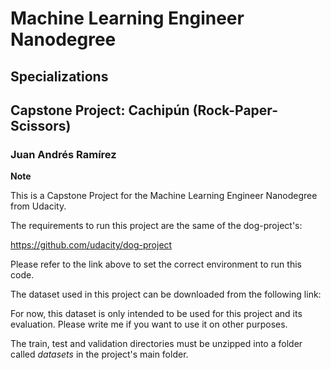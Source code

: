 # Machine Learning Engineer Nanodegree
## Specializations
## Capstone Project: Cachipún (Rock-Paper-Scissors)
### Juan Andrés Ramírez

**Note**

This is a Capstone Project for the Machine Learning Engineer Nanodegree from Udacity.

The requirements to run this project are the same of the dog-project's:

https://github.com/udacity/dog-project

Please refer to the link above to set the correct environment to run this code.

The dataset used in this project can be downloaded from the following link:

For now, this dataset is only intended to be used for this project and its evaluation. Please write me if you want to use it on other purposes.

The train, test and validation directories must be unzipped into a folder called *datasets* in the project's main folder.
